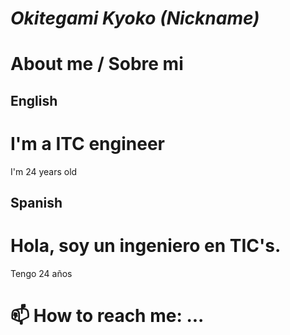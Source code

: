 # *Okitegami Kyoko (Nickname)*
# About me / Sobre mi
## English
# I'm a ITC engineer
I'm 24 years old

## Spanish
# Hola, soy un ingeniero en TIC's.
Tengo 24 años 

# 📫 How to reach me: ...
<!--
**OkitegamiKyoko/OkitegamiKyoko** is a ✨ _special_ ✨ repository because its `README.md` (this file) appears on your GitHub profile.

Here are some ideas to get you started:

- 🔭 I’m currently working on ...
- 🌱 I’m currently learning ...
- 👯 I’m looking to collaborate on ...
- 🤔 I’m looking for help with ...
- 💬 Ask me about ...
- 📫 How to reach me: ...
- 😄 Pronouns: ...
- ⚡ Fun fact: ...
-->

